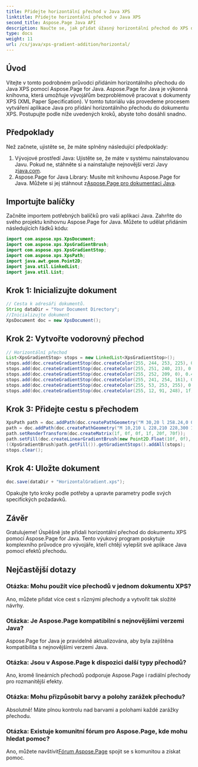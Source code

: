 ```yaml
---
title: Přidejte horizontální přechod v Java XPS
linktitle: Přidejte horizontální přechod v Java XPS
second_title: Aspose.Page Java API
description: Naučte se, jak přidat úžasný horizontální přechod do XPS dokumentů v Javě pomocí Aspose.Page. Postupujte podle našeho podrobného průvodce pro bezproblémovou integraci.
type: docs
weight: 11
url: /cs/java/xps-gradient-addition/horizontal/
---
```

## Úvod
Vítejte v tomto podrobném průvodci přidáním horizontálního přechodu do Java XPS pomocí Aspose.Page for Java. Aspose.Page for Java je výkonná knihovna, která umožňuje vývojářům bezproblémově pracovat s dokumenty XPS (XML Paper Specification).
V tomto tutoriálu vás provedeme procesem vytváření aplikace Java pro přidání horizontálního přechodu do dokumentu XPS. Postupujte podle níže uvedených kroků, abyste toho dosáhli snadno.
## Předpoklady
Než začnete, ujistěte se, že máte splněny následující předpoklady:
1. Vývojové prostředí Java: Ujistěte se, že máte v systému nainstalovanou Javu. Pokud ne, stáhněte si a nainstalujte nejnovější verzi Javy z[java.com](https://www.java.com).
2.  Aspose.Page for Java Library: Musíte mít knihovnu Aspose.Page for Java. Můžete si jej stáhnout z[Aspose.Page pro dokumentaci Java](https://reference.aspose.com/page/java/).
## Importujte balíčky
Začněte importem potřebných balíčků pro vaši aplikaci Java. Zahrňte do svého projektu knihovnu Aspose.Page for Java. Můžete to udělat přidáním následujících řádků kódu:
```java
import com.aspose.xps.XpsDocument;
import com.aspose.xps.XpsGradientBrush;
import com.aspose.xps.XpsGradientStop;
import com.aspose.xps.XpsPath;
import java.awt.geom.Point2D;
import java.util.LinkedList;
import java.util.List;
```
## Krok 1: Inicializujte dokument
```java
// Cesta k adresáři dokumentů.
String dataDir = "Your Document Directory";
//Inicializujte dokument
XpsDocument doc = new XpsDocument();
```
## Krok 2: Vytvořte vodorovný přechod
```java
// Horizontální přechod
List<XpsGradientStop> stops = new LinkedList<XpsGradientStop>();
stops.add(doc.createGradientStop(doc.createColor(255, 244, 253, 225), 0.0673828f));
stops.add(doc.createGradientStop(doc.createColor(255, 251, 240, 23), 0.314453f));
stops.add(doc.createGradientStop(doc.createColor(255, 252, 209, 0), 0.482422f));
stops.add(doc.createGradientStop(doc.createColor(255, 241, 254, 161), 0.634766f));
stops.add(doc.createGradientStop(doc.createColor(255, 53, 253, 255), 0.915039f));
stops.add(doc.createGradientStop(doc.createColor(255, 12, 91, 248), 1f));
```
## Krok 3: Přidejte cestu s přechodem
```java
XpsPath path = doc.addPath(doc.createPathGeometry("M 30,20 l 258.24,0 0,56.64 -258.24,0 Z"));
path = doc.addPath(doc.createPathGeometry("M 10,210 L 228,210 228,300 10,300"));
path.setRenderTransform(doc.createMatrix(1f, 0f, 0f, 1f, 20f, 70f));
path.setFill(doc.createLinearGradientBrush(new Point2D.Float(10f, 0f), new Point2D.Float(228f, 0f)));
((XpsGradientBrush)path.getFill()).getGradientStops().addAll(stops);
stops.clear();
```
## Krok 4: Uložte dokument
```java
doc.save(dataDir + "HorizontalGradient.xps");
```
Opakujte tyto kroky podle potřeby a upravte parametry podle svých specifických požadavků.
## Závěr
Gratulujeme! Úspěšně jste přidali horizontální přechod do dokumentu XPS pomocí Aspose.Page for Java. Tento výukový program poskytuje komplexního průvodce pro vývojáře, kteří chtějí vylepšit své aplikace Java pomocí efektů přechodu.
## Nejčastější dotazy
### Otázka: Mohu použít více přechodů v jednom dokumentu XPS?
Ano, můžete přidat více cest s různými přechody a vytvořit tak složité návrhy.
### Otázka: Je Aspose.Page kompatibilní s nejnovějšími verzemi Java?
Aspose.Page for Java je pravidelně aktualizována, aby byla zajištěna kompatibilita s nejnovějšími verzemi Java.
### Otázka: Jsou v Aspose.Page k dispozici další typy přechodů?
Ano, kromě lineárních přechodů podporuje Aspose.Page i radiální přechody pro rozmanitější efekty.
### Otázka: Mohu přizpůsobit barvy a polohy zarážek přechodu?
Absolutně! Máte plnou kontrolu nad barvami a polohami každé zarážky přechodu.
### Otázka: Existuje komunitní fórum pro Aspose.Page, kde mohu hledat pomoc?
 Ano, můžete navštívit[Fórum Aspose.Page](https://forum.aspose.com/c/page/39) spojit se s komunitou a získat pomoc.